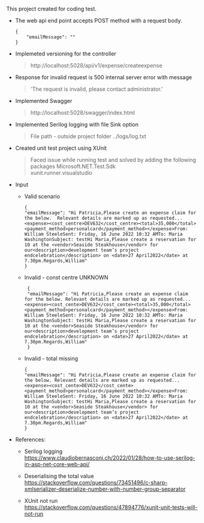 
This project created for coding test.

 - The web api end point accepts POST method with a request body.  
    ```
    {
        "emailMessage": ""
    }
    ```

 - Implemeted versioning for the controller  
    >http://localhost:5028/api/v1/expense/createexpense  

 - Response for invalid request is 500 internal server error with message  
    >'The request is invalid, please contact administrator.'
- Implemented Swagger
    >http://localhost:5028/swagger/index.html
- Implemented Serilog logging with file Sink option  
    >File path - outside project folder ../logs/log.txt
- Created unit test project using XUnit
    >Faced issue while running test and solved by adding the following packages
    >Microsoft.NET.Test.Sdk  
    >xunit.runner.visualstudio
- Input
    - Valid scenario
        ```
        {
        "emailMessage": "Hi Patricia,Please create an expense claim for the below.  Relevant details are marked up as requested...<expense><cost_centre>DEV632</cost_centre><total>35,000</total><payment_method>personalcard</payment_method></expense>From: William SteeleSent: Friday, 16 June 2022 10:32 AMTo: Maria WashingtonSubject: testHi Maria,Please create a reservation for 10 at the <vendor>Seaside Steakhouse</vendor> for our<description>development team’s project endcelebration</description> on <date>27 April2022</date> at 7.30pm.Regards,William"
        }
        ```

   - Invalid - const centre UNKNOWN
       ```
        {
        "emailMessage": "Hi Patricia,Please create an expense claim for the below. Relevant details are marked up as requested...<expense><cost_cente>DEV632</cost_cente><total>35,000</total><payment_method>personalcard</payment_method></expense>From: William SteeleSent: Friday, 16 June 2022 10:32 AMTo: Maria WashingtonSubject: testHi Maria,Please create a reservation for 10 at the <vendor>Seaside Steakhouse</vendor> for our<description>development team’s project endcelebration</description> on <date>27 April2022</date> at 7.30pm.Regards,William"
        }
        ```

    - Invalid - total missing
        ```
        {
        "emailMessage": "Hi Patricia,Please create an expense claim for the below. Relevant details are marked up as requested...<expense><cost_cente>DEV632</cost_cente><payment_method>personalcard</payment_method></expense>From: William SteeleSent: Friday, 16 June 2022 10:32 AMTo: Maria WashingtonSubject: testHi Maria,Please create a reservation for 10 at the <vendor>Seaside Steakhouse</vendor> for our<description>development team’s project endcelebration</description> on <date>27 April2022</date> at 7.30pm.Regards,William"
        }
        ```


 - References:
     - Serilog logging  
     https://www.claudiobernasconi.ch/2022/01/28/how-to-use-serilog-in-asp-net-core-web-api/

     - Deserialising the total value  
     https://stackoverflow.com/questions/73451496/c-sharp-xmlserializer-deserialize-number-with-number-group-separator

     - XUnit not run   
     https://stackoverflow.com/questions/47894776/xunit-unit-tests-will-not-run


